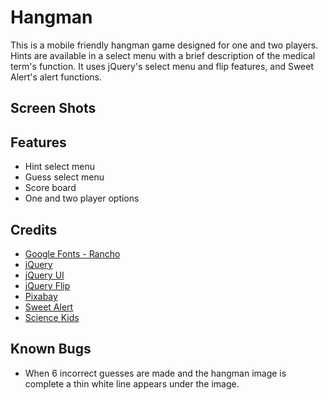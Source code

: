 # Hangman
This is a mobile friendly hangman game designed for one and two players. Hints are available in a select menu with a brief description of the medical term's function. It uses jQuery's select menu and flip features, and Sweet Alert's alert functions.

## Screen Shots


## Features
* Hint select menu
* Guess select menu
* Score board
* One and two player options

## Credits
* [Google Fonts - Rancho](https://www.google.com/fonts)
* [jQuery](https://jquery.com/)
* [jQuery UI](https://jqueryui.com/)
* [jQuery Flip](https://nnattawat.github.io/flip/)
* [Pixabay](https://pixabay.com/en/cactus-country-cowboy-desert-stars-152104/)
* [Sweet Alert](http://t4t5.github.io/sweetalert/)
* [Science Kids](http://www.sciencekids.co.nz/sciencefacts/humanbody.html)

## Known Bugs
* When 6 incorrect guesses are made and the hangman image is complete a thin white line appears under the image.
